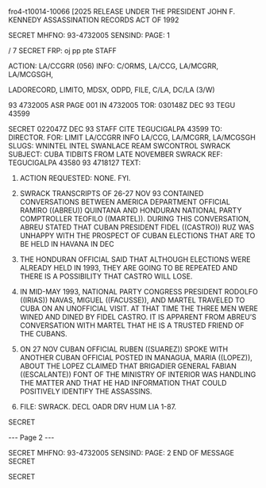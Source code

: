 fro4-t10014-10066 [2025 RELEASE UNDER THE PRESIDENT JOHN F. KENNEDY ASSASSINATION RECORDS ACT OF 1992

SECRET
MHFNO: 93-4732005 SENSIND: PAGE: 1

/ 7 SECRET FRP: oj pp pte
STAFF

ACTION: LA/CCGRR (056) INFO: C/ORMS, LA/CCG, LA/MCGRR, LA/MCGSGH,

LADORECORD, LIMITO, MDSX, ODPD, FILE, C/LA, DC/LA (3/W)

93 4732005 ASR PAGE 001 IN 4732005
TOR: 030148Z DEC 93 TEGU 43599

SECRET 022047Z DEC 93 STAFF
CITE TEGUCIGALPA 43599
TO: DIRECTOR.
FOR: LIMIT LA/CCGRR INFO LA/CCG, LA/MCGRR, LA/MCGSGH
SLUGS: WNINTEL INTEL SWANLACE REAM SWCONTROL SWRACK
SUBJECT: CUBA TIDBITS FROM LATE NOVEMBER SWRACK
REF: TEGUCIGALPA 43580 93 4718127
TEXT:
1. ACTION REQUESTED: NONE. FYI.

2. SWRACK TRANSCRIPTS OF 26-27 NOV 93 CONTAINED
CONVERSATIONS BETWEEN AMERICA DEPARTMENT OFFICIAL RAMIRO
((ABREU)) QUINTANA AND HONDURAN NATIONAL PARTY COMPTROLLER
TEOFILO ((MARTEL)). DURING THIS CONVERSATION, ABREU STATED THAT
CUBAN PRESIDENT FIDEL ((CASTRO)) RUZ WAS UNHAPPY WITH THE
PROSPECT OF CUBAN ELECTIONS THAT ARE TO BE HELD IN HAVANA IN DEC
1993. THE HONDURAN OFFICIAL SAID THAT ALTHOUGH ELECTIONS WERE
ALREADY HELD IN 1993, THEY ARE GOING TO BE REPEATED AND THERE IS
A POSSIBILITY THAT CASTRO WILL LOSE.

3. IN MID-MAY 1993, NATIONAL PARTY CONGRESS PRESIDENT
RODOLFO ((IRIAS)) NAVAS, MIGUEL ((FACUSSE)), AND MARTEL TRAVELED
TO CUBA ON AN UNOFFICIAL VISIT. AT THAT TIME THE THREE MEN WERE
WINED AND DINED BY FIDEL CASTRO. IT IS APPARENT FROM ABREU’S
CONVERSATION WITH MARTEL THAT HE IS A TRUSTED FRIEND OF THE
CUBANS.

4. ON 27 NOV CUBAN OFFICIAL RUBEN ((SUAREZ)) SPOKE WITH
ANOTHER CUBAN OFFICIAL POSTED IN MANAGUA, MARIA ((LOPEZ)), ABOUT
THE <KENNEDY ASSASSINATION.> LOPEZ CLAIMED THAT BRIGADIER GENERAL
FABIAN ((ESCALANTE)) FONT OF THE MINISTRY OF INTERIOR WAS
HANDLING THE MATTER AND THAT HE HAD INFORMATION THAT COULD
POSITIVELY IDENTIFY THE <KENNEDY> ASSASSINS.

5. FILE: SWRACK. DECL OADR DRV HUM LIA 1-87.

SECRET

--- Page 2 ---

SECRET
MHFNO: 93-4732005 SENSIND: PAGE: 2
END OF MESSAGE SECRET

SECRET
